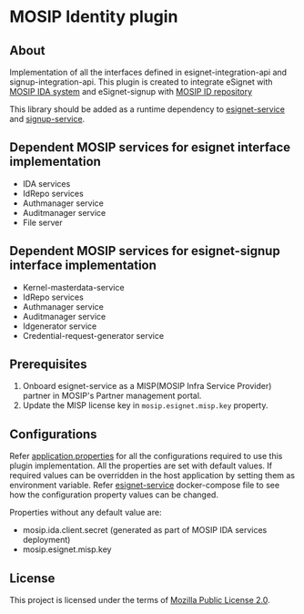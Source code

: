 # MOSIP Identity plugin

## About

Implementation of all the interfaces defined in esignet-integration-api and signup-integration-api. This plugin is created to integrate eSignet with [MOSIP IDA system](https://github.com/mosip/id-authentication) 
and eSignet-signup with [MOSIP ID repository](https://github.com/mosip/id-repository)

This library should be added as a runtime dependency to [esignet-service](https://github.com/mosip/esignet) and [signup-service](https://github.com/mosip/esignet-signup).

## Dependent MOSIP services for esignet interface implementation
* IDA services
* IdRepo services
* Authmanager service
* Auditmanager service
* File server

## Dependent MOSIP services for esignet-signup interface implementation
* Kernel-masterdata-service
* IdRepo services
* Authmanager service
* Auditmanager service
* Idgenerator service
* Credential-request-generator service

## Prerequisites

1. Onboard esignet-service as a MISP(MOSIP Infra Service Provider) partner in MOSIP's Partner management portal. 
2. Update the MISP license key in `mosip.esignet.misp.key` property.

## Configurations 

Refer [application.properties](src/main/resources/application.properties) for all the configurations required to use this plugin implementation. All the properties
are set with default values. If required values can be overridden in the host application by setting them as environment variable. Refer [esignet-service](https://github.com/mosip/esignet)
docker-compose file to see how the configuration property values can be changed.

Properties without any default value are:
* mosip.ida.client.secret (generated as part of MOSIP IDA services deployment)
* mosip.esignet.misp.key

## License
This project is licensed under the terms of [Mozilla Public License 2.0](LICENSE).
